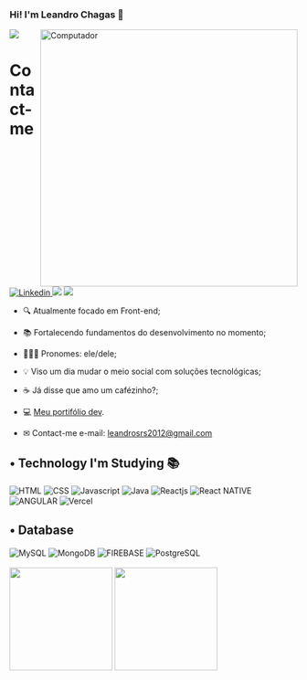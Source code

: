 ### Hi! I'm Leandro Chagas 🤙
![](https://visitor-badge.glitch.me/badge?page_id=chagasleandro-github&left_color=gray&right_color=blueviolet&left_text=Visitors)
<img src="https://raw.githubusercontent.com/MicaelliMedeiros/micaellimedeiros/master/image/computer-illustration.png" min-width="400px" max-width="400px"       width="450px" align="right" alt="Computador">
<h1>Contact-me</h1>
        <a href="https://www.linkedin.com/in/leandro-chagas-b2264b91//" target="_blank">
            <img alt="Linkedin" src="https://img.shields.io/badge/LinkedIn-0077B5?style=for-the-badge&logo=linkedin&logoColor=white">
        </a>
        <a href = "mailto:leandrosrs2012@gmail.com"><img src="https://img.shields.io/badge/-Gmail-%23333?style=for-the-badge&logo=gmail&logoColor=white"            target="_blank"></a>
        <a href="https://instagram.com/leandro_tchep" target="_blank"><img src="https://img.shields.io/badge/-Instagram-%23E4405F?style=for-the-                      badge&logo=instagram&logoColor=white" target="_blank"></a>
    
</br>

- 🔍 Atualmente focado em Front-end;
- 📚 Fortalecendo fundamentos do desenvolvimento no momento;
- 🙋🏾‍♂️ Pronomes: ele/dele;
- 💡 Viso um dia mudar o meio social com soluções tecnológicas;
- ☕ Já disse que amo um cafézinho?;
- 💻 <a href="https://my-portfolio-gray-ten.vercel.app/">Meu portifólio dev</a>.

- ✉ Contact-me e-mail: leandrosrs2012@gmail.com
<div>
<h2>• Technology I'm Studying 📚</h2>
</div>
     <div style="display: inline_block">
        <img align="center" alt="HTML"
            src="https://img.shields.io/badge/HTML5-E34F26?style=for-the-badge&logo=html5&logoColor=white">
        <img align="center" alt="CSS"
            src="https://img.shields.io/badge/CSS3-1572B6?style=for-the-badge&logo=css3&logoColor=white">
        <img align="center" alt="Javascript"
            src="https://img.shields.io/badge/JavaScript-323330?style=for-the-badge&logo=javascript&logoColor=F7DF1E">
        <img align="center" alt="Java"            
             src="https://img.shields.io/badge/Java-black?style=for-the-badge&logo=Java&logoColor=white">
        <img align="center" alt="Reactjs"
            src="https://img.shields.io/badge/react-%2320232a.svg?style=for-the-badge&logo=react&logoColor=%2361DAFB">
        <img align="center" alt="React NATIVE"
            src="https://img.shields.io/badge/react native-%2320232a.svg?style=for-the-badge&logo=reactnative&logoColor=%2361DAFB">
        <img align="center" alt="ANGULAR"
            src="https://img.shields.io/badge/ANGULAR-E34F26?style=for-the-badge&logo=angular&logoColor=white">
        <img align="center" alt="Vercel"            
             src="https://img.shields.io/badge/Vercel-black?style=for-the-badge&logo=Vercel&logoColor=white">
     </div>
<div>
    <h2> • Database</h2>
</div>          
     <div style="dispaly: inline_block">
        <img align="center" alt="MySQL"
            src="https://img.shields.io/badge/MySQL-00000F?style=for-the-badge&logo=mysql&logoColor=white">
        <img align="center" alt="MongoDB"
            src="https://img.shields.io/badge/MongoDB-008000?style=for-the-badge&logo=mongodb&logoColor=white">
        <img align="center" alt="FIREBASE"
            src="https://img.shields.io/badge/firebase-%23039BE5.svg?style=for-the-badge&logo=firebase">
        <img align="center" alt="PostgreSQL"
            src="https://img.shields.io/badge/postgresql-%2320232a.svg?style=for-the-badge&logo=postgresql">
        <br></br>
    </div>
  <img height="180em" src="https://github-readme-stats.vercel.app/api?username=chagasleandro&theme=material-palenight&show_icons=true"/>
   <img height="180em" src="https://github-readme-stats.vercel.app/api/top-langs/?username=chagasleandro&layout=compact&theme=material-palenight&langs_count=6"/>
</div>
   
       
